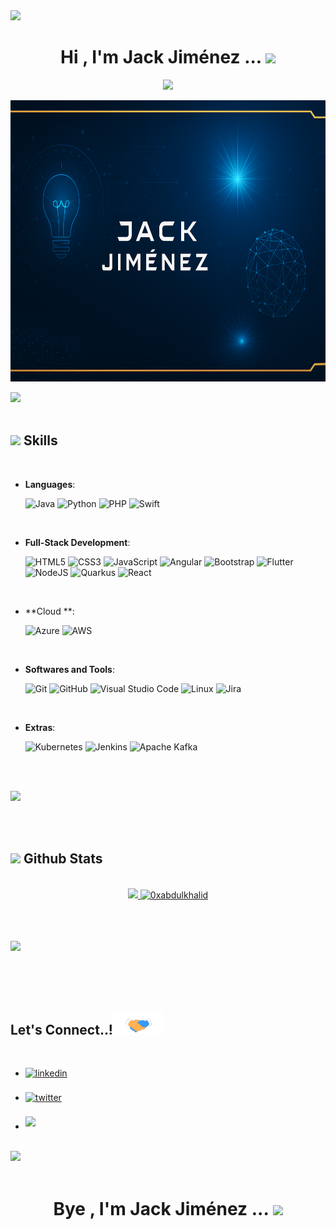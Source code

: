 <img src="https://user-images.githubusercontent.com/73097560/115834477-dbab4500-a447-11eb-908a-139a6edaec5c.gif">
<!-- Este es Título -->
<h1 align="center">Hi , I'm Jack Jiménez ... <img src="https://media1.giphy.com/media/v1.Y2lkPTc5MGI3NjExOGpudXU4MzluMzkwY25wcW1sZHoxMmk2ZG90ODQzNjg4cXFwZDlpaSZlcD12MV9pbnRlcm5hbF9naWZfYnlfaWQmY3Q9Zw/FNo6CFc2WonYHntCO8/giphy.gif" width="35"></h1>


<!-- Efecto publicitario de palabras - frases desfilando -->
<p align="center">
  <a href="https://github.com/DenverCoder1/readme-typing-svg">
    <img src="https://readme-typing-svg.herokuapp.com?font=Arial&color=000000&size=25&center=true&vCenter=true&width=600&height=100&lines=Systems+Engineer+-+Analista+Programador;Full+Stack+Developer;Curious+Mind+-+Always+Learning;Analytical+Thinker+-+Digital+Mindset;Risk+Taker+-+Innovative+Problem+Solver;Love+to+learn+new+stuffs...&hearts;">
  </a>
</p>

<!-- portada -->
<img src="https://github.com/jack-jimenez-dev/jack-jimenez-dev/blob/main/Portada%20perosnal_2%20chatgpt.png" alt="Jack Jimenez Banner" width="1584" height="450">

<!-- rayito continuo de colores -->
<img src="https://user-images.githubusercontent.com/73097560/115834477-dbab4500-a447-11eb-908a-139a6edaec5c.gif"><br><br>


## <img src="https://media2.giphy.com/media/QssGEmpkyEOhBCb7e1/giphy.gif?cid=ecf05e47a0n3gi1bfqntqmob8g9aid1oyj2wr3ds3mg700bl&rid=giphy.gif" width ="25"><b> Skills</b>
<br>

<p align="center">

- **Languages**:
    
    ![Java](https://img.shields.io/badge/java-%23ED8B00.svg?style=for-the-badge&logo=openjdk&logoColor=white)
    ![Python](https://img.shields.io/badge/Python%20-%2314354C.svg?style=for-the-badge&logo=python&logoColor=white)
   ![PHP](https://img.shields.io/badge/php-%23777BB4.svg?style=for-the-badge&logo=php&logoColor=white)
  ![Swift](https://img.shields.io/badge/swift-F54A2A?style=for-the-badge&logo=swift&logoColor=white)

<br>   
    
- **Full-Stack Development**:

   ![HTML5](https://img.shields.io/badge/HTML5%20-%23E34F26.svg?style=for-the-badge&logo=html5&logoColor=white)
   ![CSS3](https://img.shields.io/badge/CSS%20-%231572B6.svg?style=for-the-badge&logo=css3&logoColor=white)
   ![JavaScript](https://img.shields.io/badge/JavaScript%20-%23F7DF1E.svg?style=for-the-badge&logo=javascript&logoColor=black)
   ![Angular](https://img.shields.io/badge/angular-%23DD0031.svg?style=for-the-badge&logo=angular&logoColor=white)
   ![Bootstrap](https://img.shields.io/badge/bootstrap-%238511FA.svg?style=for-the-badge&logo=bootstrap&logoColor=white)
  ![Flutter](https://img.shields.io/badge/Flutter-%2302569B.svg?style=for-the-badge&logo=Flutter&logoColor=white)
  ![NodeJS](https://img.shields.io/badge/node.js-6DA55F?style=for-the-badge&logo=node.js&logoColor=white)
  ![Quarkus](https://img.shields.io/badge/quarkus-%234794EB.svg?style=for-the-badge&logo=quarkus&logoColor=white)
  ![React](https://img.shields.io/badge/react-%2320232a.svg?style=for-the-badge&logo=react&logoColor=%2361DAFB)

<br>

- **Cloud **:

   ![Azure](https://img.shields.io/badge/azure-%230072C6.svg?style=for-the-badge&logo=microsoftazure&logoColor=white)
   ![AWS](https://img.shields.io/badge/AWS-%23FF9900.svg?style=for-the-badge&logo=amazon-aws&logoColor=white)
  
    
<br>

- **Softwares and Tools**:

    ![Git](https://img.shields.io/badge/git-%23F05033.svg?style=for-the-badge&logo=git&logoColor=white)
    ![GitHub](https://img.shields.io/badge/github-%23121011.svg?style=for-the-badge&logo=github&logoColor=white)
    ![Visual Studio Code](https://img.shields.io/badge/Visual%20Studio%20Code-0078d7.svg?style=for-the-badge&logo=visual-studio-code&logoColor=white)
    ![Linux](https://img.shields.io/badge/Linux-FCC624?style=for-the-badge&logo=linux&logoColor=black) 
   ![Jira](https://img.shields.io/badge/jira-%230A0FFF.svg?style=for-the-badge&logo=jira&logoColor=white)
<br>

- **Extras**:

   ![Kubernetes](https://img.shields.io/badge/kubernetes-%23326ce5.svg?style=for-the-badge&logo=kubernetes&logoColor=white)
  ![Jenkins](https://img.shields.io/badge/jenkins-%232C5263.svg?style=for-the-badge&logo=jenkins&logoColor=white)
  ![Apache Kafka](https://img.shields.io/badge/Apache%20Kafka-000?style=for-the-badge&logo=apachekafka)


</p>

<br>
<br>

<!-- rayito continuo de colores -->
<img src="https://user-images.githubusercontent.com/73097560/115834477-dbab4500-a447-11eb-908a-139a6edaec5c.gif"><br><br>

<br>


## <img src="https://media.giphy.com/media/iY8CRBdQXODJSCERIr/giphy.gif" width="35"><b> Github Stats </b>
<br>

<div align="center">

<a href="https://github.com/0xabdulkhalid/">
  <img src="https://github-readme-stats.vercel.app/api?username=0xabdulkhalid&include_all_commits=true&count_private=true&show_icons=true&line_height=20&title_color=7A7ADB&icon_color=2234AE&text_color=D3D3D3&bg_color=0,000000,130F40" width="450"/>
  <img src="https://github-readme-stats.vercel.app/api/top-langs?username=0xabdulkhalid&show_icons=true&locale=en&layout=compact&line_height=20&title_color=7A7ADB&icon_color=2234AE&text_color=D3D3D3&bg_color=0,000000,130F40" width="375"  alt="0xabdulkhalid"/>

</a>
</div>

<br>
<br>
<br>

<!-- rayito continuo de coloresSSSSSSSSSSSSSSSSSSSSSSSSSS -->
<img src="https://user-images.githubusercontent.com/73097560/115834477-dbab4500-a447-11eb-908a-139a6edaec5c.gif"><br><br>

<br>
<br>

## <b> Let's Connect..!</b><img src="https://github.com/0xAbdulKhalid/0xAbdulKhalid/raw/main/assets/mdImages/handshake.gif" width ="80">
<br>
<div align='left'>

<ul>

<li>
<a href="https://linkedin.com/in/0xabdulkhalid" target="_blank">
<img src="https://img.shields.io/badge/linkedin:  0xabdulkhalid-%2300acee.svg?color=405DE6&style=for-the-badge&logo=linkedin&logoColor=white" alt=linkedin style="margin-bottom: 5px;"/>
</a>
</li>

<br>

<li>
<a href="https://twitter.com/0xabdulkhalid" target="_blank">
<img src="https://img.shields.io/badge/twitter:  0xabdulkhalid-%2300acee.svg?color=1DA1F2&style=for-the-badge&logo=twitter&logoColor=white" alt=twitter style="margin-bottom: 5px;"/>
</a>
</li>

<br>

<li>
<a href="mailto:0xabdulkhalid@gmail.com" target="_blank">
<img src="https://img.shields.io/badge/gmail:  0xabdulkhalid-%23EA4335.svg?style=for-the-badge&logo=gmail&logoColor=white" t=mail style="margin-bottom: 5px;" />
</a>
</li>
	
</ul>
</div>

<br>
<img src="https://user-images.githubusercontent.com/73097560/115834477-dbab4500-a447-11eb-908a-139a6edaec5c.gif">
<br>
<br>


<div align='center'>

## <h1 align="center">Bye , I'm Jack Jiménez ... <img src="https://media1.giphy.com/media/v1.Y2lkPTc5MGI3NjExOGpudXU4MzluMzkwY25wcW1sZHoxMmk2ZG90ODQzNjg4cXFwZDlpaSZlcD12MV9pbnRlcm5hbF9naWZfYnlfaWQmY3Q9Zw/FNo6CFc2WonYHntCO8/giphy.gif" width="35"></h1>


